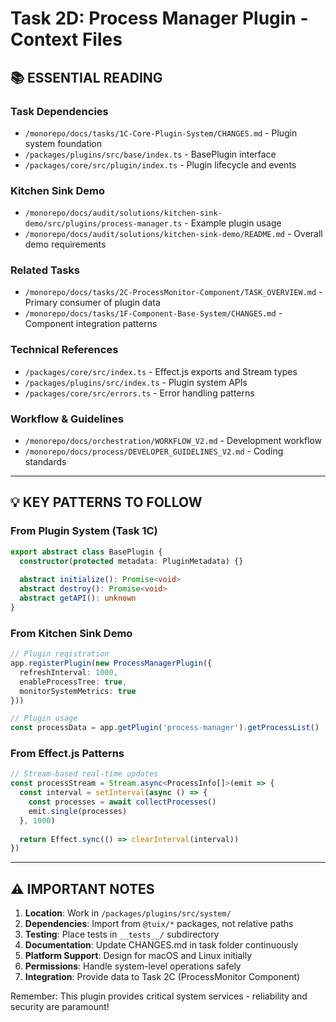 # Task 2D: Process Manager Plugin - Context Files

## **📚 ESSENTIAL READING**

### **Task Dependencies**
- `/monorepo/docs/tasks/1C-Core-Plugin-System/CHANGES.md` - Plugin system foundation
- `/packages/plugins/src/base/index.ts` - BasePlugin interface
- `/packages/core/src/plugin/index.ts` - Plugin lifecycle and events

### **Kitchen Sink Demo**
- `/monorepo/docs/audit/solutions/kitchen-sink-demo/src/plugins/process-manager.ts` - Example plugin usage
- `/monorepo/docs/audit/solutions/kitchen-sink-demo/README.md` - Overall demo requirements

### **Related Tasks**
- `/monorepo/docs/tasks/2C-ProcessMonitor-Component/TASK_OVERVIEW.md` - Primary consumer of plugin data
- `/monorepo/docs/tasks/1F-Component-Base-System/CHANGES.md` - Component integration patterns

### **Technical References**
- `/packages/core/src/index.ts` - Effect.js exports and Stream types
- `/packages/plugins/src/index.ts` - Plugin system APIs
- `/packages/core/src/errors.ts` - Error handling patterns

### **Workflow & Guidelines**
- `/monorepo/docs/orchestration/WORKFLOW_V2.md` - Development workflow
- `/monorepo/docs/process/DEVELOPER_GUIDELINES_V2.md` - Coding standards

---

## **💡 KEY PATTERNS TO FOLLOW**

### **From Plugin System (Task 1C)**
```typescript
export abstract class BasePlugin {
  constructor(protected metadata: PluginMetadata) {}
  
  abstract initialize(): Promise<void>
  abstract destroy(): Promise<void>
  abstract getAPI(): unknown
}
```

### **From Kitchen Sink Demo**
```typescript
// Plugin registration
app.registerPlugin(new ProcessManagerPlugin({
  refreshInterval: 1000,
  enableProcessTree: true,
  monitorSystemMetrics: true
}))

// Plugin usage
const processData = app.getPlugin('process-manager').getProcessList()
```

### **From Effect.js Patterns**
```typescript
// Stream-based real-time updates
const processStream = Stream.async<ProcessInfo[]>(emit => {
  const interval = setInterval(async () => {
    const processes = await collectProcesses()
    emit.single(processes)
  }, 1000)
  
  return Effect.sync(() => clearInterval(interval))
})
```

---

## **⚠️ IMPORTANT NOTES**

1. **Location**: Work in `/packages/plugins/src/system/`
2. **Dependencies**: Import from `@tuix/*` packages, not relative paths
3. **Testing**: Place tests in `__tests__/` subdirectory
4. **Documentation**: Update CHANGES.md in task folder continuously
5. **Platform Support**: Design for macOS and Linux initially
6. **Permissions**: Handle system-level operations safely
7. **Integration**: Provide data to Task 2C (ProcessMonitor Component)

Remember: This plugin provides critical system services - reliability and security are paramount!